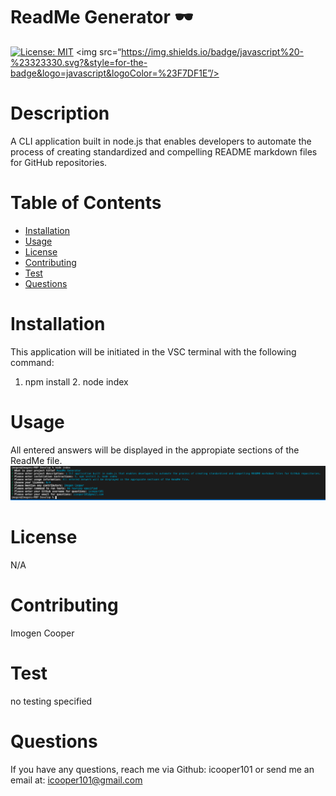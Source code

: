 
  # ReadMe Generator :dark_sunglasses:
  [![License: MIT](https://img.shields.io/badge/License-MIT-yellow.svg)](https://opensource.org/licenses/MIT)
<img src=“https://img.shields.io/badge/javascript%20-%23323330.svg?&style=for-the-badge&logo=javascript&logoColor=%23F7DF1E”/>
  
  # Description
  A CLI application built in node.js that enables developers to automate the process of creating standardized and compelling README markdown files for GitHub repositories.
  
  # Table of Contents
  * [Installation]()
  * [Usage]()
  * [License]()
  * [Contributing]()
  * [Test]()
  * [Questions]()
  
  # Installation 
  This application will be initiated in the VSC terminal with the following command:

   1. npm install 2. node index

  # Usage  
  All entered answers will be displayed in the appropiate sections of the ReadMe file.
  ![](MDimage.png)

  # License  
  N/A

  # Contributing  
  Imogen Cooper

  # Test
  no testing specified
  # Questions
  If you have any questions, reach me via Github: icooper101
  or send me an email at: icooper101@gmail.com
